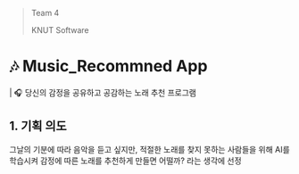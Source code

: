 > Team 4
> 
> KNUT Software

# 🎶 Music_Recommned App
| 🎧 당신의 감정을 공유하고 공감하는 노래 추천 프로그램

## 1. 기획 의도
그날의 기분에 따라 음악을 듣고 싶지만, 적절한 노래를 찾지 못하는 사람들을 위해 
AI를 학습시켜 감정에 따른 노래를 추천하게 만들면 어떨까? 라는 생각에 선정
